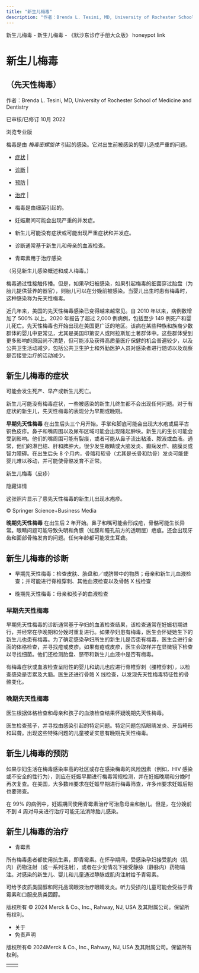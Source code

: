 ```yaml
---
title: "新生儿梅毒"
description: "作者：Brenda L. Tesini, MD, University of Rochester School of Medicine and Dentistry"
---
```


﻿新生儿梅毒 \- 新生儿梅毒 \- 《默沙东诊疗手册大众版》 honeypot link

# 新生儿梅毒

## （先天性梅毒）

作者：Brenda L. Tesini, MD, University of Rochester School of Medicine and Dentistry

已审核/已修订 10月 2022

浏览专业版

梅毒是由 _梅毒密螺旋体_ 引起的感染。它对出生前被感染的婴儿造成严重的问题。

- [症状](#症状_v40477997_zh) \|
- [诊断](#诊断_v40478006_zh) \|
- [预防](#预防_v40478022_zh) \|
- [治疗](#治疗_v40478025_zh) \|

- 梅毒是由细菌引起的。

- 妊娠期间可能会出现严重的并发症。

- 新生儿可能没有症状或可能出现严重症状和并发症。

- 诊断通常基于新生儿和母亲的血液检查。

- 青霉素用于治疗感染


（另见新生儿感染概述和成人梅毒。）

梅毒通过性接触传播。但是，如果孕妇被感染，如果引起梅毒的细菌穿过胎盘（为胎儿提供营养的器官），则胎儿可以在分娩前被感染。当婴儿出生时患有梅毒时，这种感染称为先天性梅毒。

近几年来，美国的先天性梅毒感染已变得越来越常见。自 2010 年以来，病例数增加了 500% 以上。2020 年报告了超过 2,000 例病例，包括至少 149 例死产和婴儿死亡。先天性梅毒也开始出现在美国更广泛的地区。该病在某些种族和族裔少数群体的婴儿中更常见，尤其是美国印第安人或阿拉斯加土著群体中。这些群体受到更多影响的原因尚不清楚，但可能涉及获得高质量医疗保健的机会普遍较少，以及公共卫生活动减少，包括公共卫生护士和外勤医护人员对感染者进行随访以及观察是否接受治疗的活动减少。

## 新生儿梅毒的症状

可能会发生死产、早产或新生儿死亡。

新生儿可能没有梅毒症状，一些被感染的新生儿终生都不会出现任何问题。对于有症状的新生儿，先天性梅毒的表现分为早期或晚期。

**早期先天性梅毒** 在出生后头三个月开始。手掌和脚底可能会出现大水疱或扁平古铜色皮疹。鼻子和嘴周围以及尿布区域可能会出现隆起肿块。新生儿的生长可能会受到影响。他们的嘴周围可能有裂痕，或者可能从鼻子流出粘液、脓液或血液。通常，他们的淋巴结、肝和脾肿大。很少发生眼睛或大脑发炎、癫痫发作、脑膜炎或智力障碍。在出生后头 8 个月内，骨骼和软骨（尤其是长骨和肋骨）发炎可能使婴儿难以移动，并可能使骨骼发育不正常。

新生儿梅毒（皮疹）



隐藏详情

这张照片显示了患先天性梅毒的新生儿出现水疱疹。

© Springer Science+Business Media

**晚期先天性梅毒** 在出生后 2 年开始。鼻子和嘴可能会形成疮，骨骼可能生长异常。眼睛问题可能导致失明和角膜（虹膜和瞳孔前方的透明层）疤痕。还会出现牙齿和面部骨骼发育的问题。任何年龄都可能发生耳聋。

## 新生儿梅毒的诊断

- 早期先天性梅毒：检查皮肤、胎盘和／或脐带中的物质；母亲和新生儿血液检查；并可能进行脊椎穿刺、其他血液检查以及骨骼 X 线检查

- 晚期先天性梅毒：母亲和孩子的血液检查


### 早期先天性梅毒

早期先天性梅毒的诊断通常基于孕妇的血液检查结果，该检查通常在妊娠初期进行，并经常在孕晚期和分娩时重复进行。如果孕妇患有梅毒，医生会怀疑她生下的新生儿也患有梅毒。为了确定感染孕妇所生的新生儿是否患有梅毒，医生会进行全面的体格检查，并寻找疮或皮疹。如果有疮或皮疹，医生会取样并在显微镜下检查以寻找细菌。他们还检测胎盘、脐带和新生儿血液中是否有梅毒。

有梅毒症状或血液检查呈阳性的婴儿和幼儿也应进行脊椎穿刺（腰椎穿刺），以检查感染是否累及大脑。医生还进行骨骼 X 线检查，以发现先天性梅毒特征性的骨骼变化。

### 晚期先天性梅毒

医生根据体格检查和母亲和孩子的血液检查结果怀疑晚期先天性梅毒。

医生检查孩子，并寻找由感染引起的特定问题。特定问题包括眼睛发炎、牙齿畸形和耳聋。出现这些特殊问题的儿童被证实患有晚期先天性梅毒。

## 新生儿梅毒的预防

如果孕妇生活在梅毒感染率高的社区或存在感染梅毒的风险因素（例如，HIV 感染或不安全的性行为），则应在妊娠早期进行梅毒常规检测，并在妊娠晚期和分娩时再次复查。在美国，大多数州要求在妊娠早期进行梅毒筛查，许多州要求妊娠后期也要筛查。

在 99% 的病例中，妊娠期间使用青霉素治疗可治愈母亲和胎儿。但是，在分娩前不到 4 周对母亲进行治疗可能无法消除胎儿感染。

## 新生儿梅毒的治疗

- 青霉素


所有梅毒患者都使用抗生素，即青霉素。在怀孕期间，受感染孕妇接受肌肉（肌内）药物注射（或一系列注射），或者在少见情况下接受静脉（静脉内）药物输注。对感染的新生儿、婴儿和儿童通过静脉或肌肉注射给予青霉素。

可给予皮质类固醇和阿托品滴眼液治疗眼睛发炎。听力受损的儿童可能会受益于青霉素和口服皮质类固醇。



版权所有 © 2024
Merck & Co., Inc., Rahway, NJ, USA 及其附属公司。保留所有权利。

- 关于
- 免责声明

版权所有© 2024Merck & Co., Inc., Rahway, NJ, USA 及其附属公司。保留所有权利。

|     |     |
| --- | --- |
|  |  |